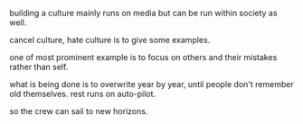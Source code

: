 building a culture mainly runs on media but can be run within society as well.

cancel culture, hate culture is to give some examples.

one of most prominent example is to focus on others and their mistakes rather than self.

what is being done is to overwrite year by year, until people don't remember old themselves. rest runs on auto-pilot.

so the crew can sail to new horizons.